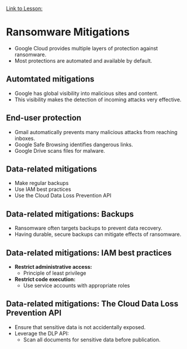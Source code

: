 [Link to Lesson:](https://www.cloudskillsboost.google/paths/15/course_templates/88/video/483861)

# Ransomware Mitigations
- Google Cloud provides multiple layers of protection against ransomware.
- Most protections are automated and available by default.

## Automtated mitigations
- Google has global visibility into malicious sites and content.
- This visibility makes the detection of incoming attacks very effective.

## End-user protection
- Gmail automatically prevents many malicious attacks from reaching inboxes.
- Google Safe Browsing identifies dangerous links.
- Google Drive scans files for malware.

## Data-related mitigations
- Make regular backups
- Use IAM best practices
- Use the Cloud Data Loss Prevention API

## Data-related mitigations: Backups
- Ransomware often targets backups to prevent data recovery.
- Having durable, secure backups can mitigate effects of ransomware.

## Data-related mitigations: IAM best practices
- **Restrict administrative access:**
    - Principle of least privilege
- **Restrict code execution:**
    - Use service accounts with appropriate roles

## Data-related mitigations: The Cloud Data Loss Prevention API
- Ensure that sensitive data is not accidentally exposed.
- Leverage the DLP API:
    - Scan all documents for sensitive data before publication.
